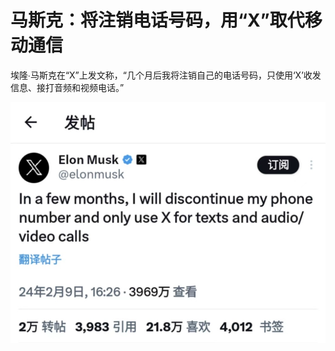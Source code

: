 # 马斯克：将注销电话号码，用“X”取代移动通信

埃隆∙马斯克在“X”上发文称，“几个月后我将注销自己的电话号码，只使用‘X’收发信息、接打音频和视频电话。”

![5897b8e62a11aa36cb48f0aa3294fd53.jpg](https://raw.githubusercontent.com/qqhsx/qqnews_image/main/2024/02/10/马斯克：将注销电话号码，用“X”取代移动通信/5897b8e62a11aa36cb48f0aa3294fd53.jpg)

